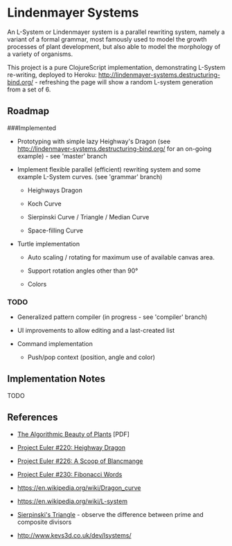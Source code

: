 Lindenmayer Systems
===================

An L-System or Lindenmayer system is a parallel rewriting system, namely a
variant of a formal grammar, most famously used to model the growth 
processes of plant development, but also able to model the morphology of
a variety of organisms.

This project is a pure ClojureScript implementation, demonstrating L-System 
re-writing, deployed to Heroku: http://lindenmayer-systems.destructuring-bind.org/ - 
refreshing the page will show a random L-system generation from a set of 6.

Roadmap
-------

###Implemented

* Prototyping with simple lazy Heighway's Dragon (see 
  http://lindenmayer-systems.destructuring-bind.org/ for an 
  on-going example) - see 'master' branch

* Implement flexible parallel (efficient) rewriting system and some example
  L-System curves. (see 'grammar' branch)

    * Heighways Dragon

    * Koch Curve

    * Sierpinski Curve / Triangle / Median Curve

    * Space-filling Curve

* Turtle implementation

    * Auto scaling / rotating for maximum use of available canvas area. 
    
    * Support rotation angles other than 90°

    * Colors

### TODO

* Generalized pattern compiler (in progress - see 'compiler' branch)

* UI improvements to allow editing and a last-created list

* Command implementation
    
    * Push/pop context (position, angle and color)

Implementation Notes
--------------------
TODO

References
----------
* [The Algorithmic Beauty of Plants](http://algorithmicbotany.org/papers/abop/abop.pdf) [PDF]

* [Project Euler #220: Heighway Dragon](http://projecteuler.net/problem=220)

* [Project Euler #226: A Scoop of Blancmange](http://projecteuler.net/problem=226)

* [Project Euler #230: Fibonacci Words](http://projecteuler.net/problem=230)

* https://en.wikipedia.org/wiki/Dragon_curve

* https://en.wikipedia.org/wiki/L-system

* [Sierpinski's Triangle](http://webrot.destructuring-bind.org/sierpinski?divisor=2) - observe the difference between prime and composite divisors

* http://www.kevs3d.co.uk/dev/lsystems/
